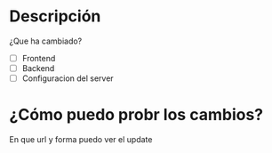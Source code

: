 # Descripción
¿Que ha cambiado?

- [ ] Frontend
- [ ] Backend
- [ ] Configuracion del server

# ¿Cómo puedo probr los cambios?
En que url y forma puedo ver el update
